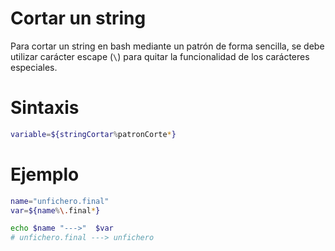 # Cortar un string

Para cortar un string en bash mediante un patrón de forma sencilla, se debe utilizar carácter escape (`\`) para quitar la funcionalidad de los carácteres especiales.

# Sintaxis

```bash
variable=${stringCortar%patronCorte*}
```


# Ejemplo

```bash
name="unfichero.final"
var=${name%\.final*}

echo $name "--->"  $var
# unfichero.final ---> unfichero
```





